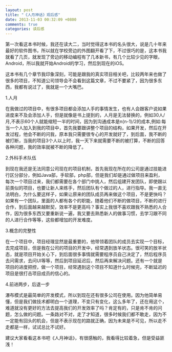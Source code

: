 ```yaml
---
layout: post
title: "《人月神话》观后感"
date: 2013-11-03 00:32:09 +0800
comments: true
categories: 读后感
---
```

第一次看这本书时候，我还在读大二，当时觉得这本书的名头很大，说是几十年来最好的软件图书，所以就在学校旁边的外图翻开看了下，不过很巧的是，这本书我就看了几页，就发现了旁边的移动编程有了几本新书，有几个比较少见的字眼，Android，所以我就开始Android的学习，然后到现在的iOS。

这本书有几个章节我印象深刻，可能是跟我的真实项目相关吧，比较两年来也做了很多的项目，不知道公司领导会不会看到这篇文章，不过不要紧了，因为很多东西，我都有说过了，我就是一个大嘴巴。 <!-- more -->

1.人月

在我做过的项目中，有很多项目都会添加人手的事情发生，也有人会跟客户说如果进度来不及会添加人手，但是就像是书上提到的，人月是无法替换的，例如30人/月,不表示60个人就能缩短一半的时间，因为到沟通成本是n(n-1)/2的成本,例如:每当一个人加入到我的项目中，首先我要跟讲整个项目的结构，如果开发，然后在开发过程，他会不断的问我，原本我只需要很专心的开发就好了，到后面，我不断的被打断，当我的项目3个人以上时，我一天下来就需要不断的被打算，不断的回答各种问题，我的效率就被不断的降低了。

2.外科手术队伍

到现在我还是无法同意公司现在的项目机制，首先我现在所在的公司是通过技能进行区分部分，例如Java部，手软部，php部，但是我们却是通过做项目来盈利，每次一个项目过来，我们都需要在各个部门中挑人，然后组建开发团队，即使跟以前类似的项目，也要让新人来练手，然后团队有个做过的人，进行指导。我一直无法明白，为什么要这样子，如果让原来的团队成员再来做这个项目，不是更快吗？如果有一个团队，里面的人都有各个的职能，随着他们不断的做项目，不断的进行合作，到后面越来越默契，效率不是更高吗？事实上我很不喜欢跟我不熟悉的人合作，因为很多东西又要重新说一遍，我又要去熟悉新人的做事习惯，去学习跟不同的人进行合作等等，这些都增加的开发难度。

3.概念的完整性
 
在一个项目中，项目经理显然是最重要的，他带领着团队的成员去实现一个目标，去完成项目，但是我在公司的项目的开发中，经常遇到放羊状态。很可笑的放羊状态，就是项目开始关心下，到后面很多事情就需要程序员自己决定了，然后程序员去问需求，去问UI等等，然后到项目延迟后，然后再来解决问题。还有一个就是项目的进度把控，做一个项目，经常遇到这个项目不知道什么时候完，不断延迟的项目是很打击项目成员的信心的。


4.前进两步，后退一步
     
瀑布模式是最简单的开发模式，所以到现在还有很多公司在使用。因为他简单易懂，但是我们做技术都明白一个道理，不变只有变化，这么多年了，还在用这个，难道就没有更好的方法去提高我们的开发效率了吗？肯定有的，只是肯不肯的问题，怎么做的问题。一条路对不对，走了才知道，很多时候我们都不敢走，因为不一定能有回头的机会，但是不表示现在的路就正确，因为未来是不可见，所以走不走都是一样，试试总比不试好。
       
建议大家看看这本书吧《人月神话》，有很感触的，我看得比较着急，但是受益匪浅！
       
       